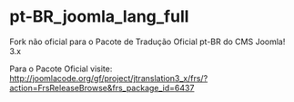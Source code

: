 pt-BR_joomla_lang_full
======================

Fork não oficial para o Pacote de Tradução Oficial pt-BR do CMS Joomla! 3.x

Para o Pacote Oficial visite: http://joomlacode.org/gf/project/jtranslation3_x/frs/?action=FrsReleaseBrowse&frs_package_id=6437
